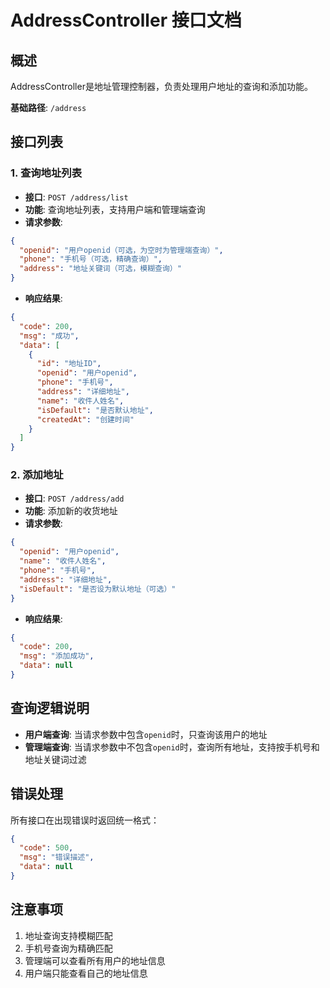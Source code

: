 # AddressController 接口文档

## 概述
AddressController是地址管理控制器，负责处理用户地址的查询和添加功能。

**基础路径**: `/address`

## 接口列表

### 1. 查询地址列表
- **接口**: `POST /address/list`
- **功能**: 查询地址列表，支持用户端和管理端查询
- **请求参数**:
```json
{
  "openid": "用户openid（可选，为空时为管理端查询）",
  "phone": "手机号（可选，精确查询）",
  "address": "地址关键词（可选，模糊查询）"
}
```
- **响应结果**:
```json
{
  "code": 200,
  "msg": "成功",
  "data": [
    {
      "id": "地址ID",
      "openid": "用户openid",
      "phone": "手机号",
      "address": "详细地址",
      "name": "收件人姓名",
      "isDefault": "是否默认地址",
      "createdAt": "创建时间"
    }
  ]
}
```

### 2. 添加地址
- **接口**: `POST /address/add`
- **功能**: 添加新的收货地址
- **请求参数**:
```json
{
  "openid": "用户openid",
  "name": "收件人姓名",
  "phone": "手机号",
  "address": "详细地址",
  "isDefault": "是否设为默认地址（可选）"
}
```
- **响应结果**:
```json
{
  "code": 200,
  "msg": "添加成功",
  "data": null
}
```

## 查询逻辑说明
- **用户端查询**: 当请求参数中包含`openid`时，只查询该用户的地址
- **管理端查询**: 当请求参数中不包含`openid`时，查询所有地址，支持按手机号和地址关键词过滤

## 错误处理
所有接口在出现错误时返回统一格式：
```json
{
  "code": 500,
  "msg": "错误描述",
  "data": null
}
```

## 注意事项
1. 地址查询支持模糊匹配
2. 手机号查询为精确匹配
3. 管理端可以查看所有用户的地址信息
4. 用户端只能查看自己的地址信息
